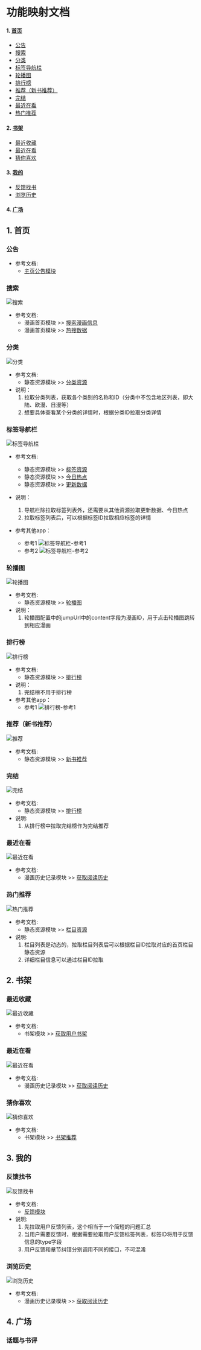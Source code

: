 # 功能映射文档
#### 1. [首页](#1-首页)
  - [公告](#公告)
  - [搜索](#搜索)
  - [分类](#分类)
  - [标签导航栏](#标签导航栏)
  - [轮播图](#轮播图)
  - [排行榜](#排行榜)
  - [推荐（新书推荐）](#推荐新书推荐)
  - [完结](#完结)
  - [最近在看](#最近在看)
  - [热门推荐](#热门推荐)
#### 2. [书架](#2-书架)
  - [最近收藏](#最近收藏)
  - [最近在看](#最近在看)
  - [猜你喜欢](#猜你喜欢)
#### 3. [我的](#3-我的)
  - [反馈找书](#反馈找书)
  - [浏览历史](#浏览历史)
#### 4. [广场](#4-广场)

## 1. 首页

### 公告
- 参考文档:
  - [主页公告模块](../home_page/README.md)

### 搜索
![搜索](./搜索.png "搜索")
- 参考文档:
  - 漫画首页模块 >> [搜索漫画信息](../cartoon/README.md#3-搜索漫画信息)
  - 漫画首页模块 >> [热搜数据](../static/README.md#7-拉取热门发现)

### 分类
![分类](./分类.png "分类")
- 参考文档:
  - 静态资源模块 >> [分类资源](../static/README.md#分类资源)
- 说明：
  1. 拉取分类列表，获取各个类别的名称和ID（分类中不包含地区列表，即大陆、欧漫、日漫等）
  2. 想要具体查看某个分类的详情时，根据分类ID拉取分类详情

### 标签导航栏
![标签导航栏](./标签导航栏.png "标签导航栏")
- 参考文档:
  - 静态资源模块 >> [标签资源](../static/README.md#标签资源)
  - 静态资源模块 >> [今日热点](../static/README.md#1-拉取今日热点)
  - 静态资源模块 >> [更新数据](../static/README.md#8-拉取更新数据)
- 说明：
  1. 导航栏除拉取标签列表外，还需要从其他资源拉取更新数据、今日热点
  2. 拉取标签列表后，可以根据标签ID拉取相应标签的详情

- 参考其他app：
  - 参考1
![标签导航栏-参考1](./标签导航栏-参考1.png "标签导航栏-参考1")
  - 参考2
![标签导航栏-参考2](./标签导航栏-参考2.png "标签导航栏-参考2")


### 轮播图
![轮播图](./轮播图.png "轮播图")
- 参考文档:
  - 静态资源模块 >> [轮播图](../static/README.md#2-拉取轮播图)
- 说明：
  1. 轮播图配置中的jumpUrl中的content字段为漫画ID，用于点击轮播图跳转到相应漫画

### 排行榜
![排行榜](./排行榜.png "排行榜")
- 参考文档:
  - 静态资源模块 >> [排行榜](../static/README.md#5-拉取排行榜)
- 说明：
  1. 完结榜不用于排行榜
- 参考其他app：
  - 参考1
![排行榜-参考1](./排行榜-参考1.png "排行榜-参考1")

### 推荐（新书推荐）
![推荐](./推荐.png "推荐")
- 参考文档:
  - 静态资源模块 >> [新书推荐](../static/README.md#4-拉取新书推荐)

### 完结
![完结](./完结.png "完结")
- 参考文档:
  - 静态资源模块 >> [排行榜](../static/README.md#5-拉取排行榜)
- 说明:
  1. 从排行榜中拉取完结榜作为完结推荐

### 最近在看
![最近在看](./最近在看.png "最近在看")
- 参考文档:
  - 漫画历史记录模块 >> [获取阅读历史](../cartoon_history/README.md#2-获取阅读历史)

### 热门推荐
![热门推荐](./热门推荐.png "热门推荐")
- 参考文档:
  - 静态资源模块 >> [栏目资源](../static/README.md#栏目资源)
- 说明:
  1. 栏目列表是动态的，拉取栏目列表后可以根据栏目ID拉取对应的首页栏目静态资源
  2. 详细栏目信息可以通过栏目ID拉取

## 2. 书架

### 最近收藏
![最近收藏](./最近收藏.png "最近收藏")
- 参考文档:
  - 书架模块 >> [获取用户书架](../cartoonshelf/README.md#4-获取用户书架)

### 最近在看
![最近在看](./书架-最近在看.png "最近在看")
- 参考文档:
  - 漫画历史记录模块 >> [获取阅读历史](../cartoon_history/README.md#2-获取阅读历史)

### 猜你喜欢
![猜你喜欢](./猜你喜欢.png "猜你喜欢")
- 参考文档:
  - 书架模块 >> [书架推荐](../cartoonshelf/README.md#6-书架推荐)

## 3. 我的

### 反馈找书
![反馈找书](./反馈找书.png "反馈找书")
- 参考文档:
  - [反馈模块](../feedback/README.md)
- 说明:
  1. 先拉取用户反馈列表，这个相当于一个简短的问题汇总
  2. 当用户需要反馈时，根据需要拉取用户反馈标签列表，标签ID将用于反馈信息的type字段
  3. 用户反馈和章节纠错分别调用不同的接口，不可混淆

### 浏览历史
![浏览历史](./浏览历史.png "浏览历史")
- 参考文档:
  - 漫画历史记录模块 >> [获取阅读历史](../cartoon_history/README.md#2-获取阅读历史)

## 4. 广场

### 话题与书评
